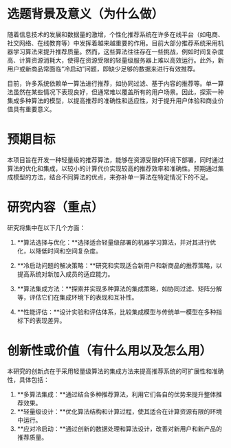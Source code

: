 # 选题背景及意义（为什么做）

随着信息技术的发展和数据量的激增，个性化推荐系统在许多在线平台（如电商、社交网络、在线教育等）中发挥着越来越重要的作用。目前大部分推荐系统采用机器学习算法来提升推荐质量。然而，这些算法往往存在一些挑战，例如时间复杂度高、计算资源消耗大，使得在资源受限的轻量级服务器上难以高效运行。此外，新用户或新商品常面临“冷启动”问题，即缺少足够的数据来进行有效推荐。

目前，许多系统依赖单一算法进行推荐，如协同过滤、基于内容的推荐等。单一算法虽然在某些情况下表现良好，但通常难以覆盖所有的用户场景。因此，探索一种集成多种算法的模型，以提高推荐的准确性和适应性，对于提升用户体验和商业价值具有重要意义。

# 预期目标

本项目旨在开发一种轻量级的推荐算法，能够在资源受限的环境下部署，同时通过算法的优化和集成，以较小的计算代价实现较高的推荐效率和准确性。预期通过集成模型的方法，结合不同算法的优点，来弥补单一算法在特定情况下的不足。

# 研究内容（重点）

研究将集中在以下几个方面：

1.  **算法选择与优化：**选择适合轻量级部署的机器学习算法，并对其进行优化，以降低时间和空间复杂度。

2.  **冷启动问题的解决策略：**研究和实现适合新用户和新商品的推荐策略，以提高系统对新加入成员的适应能力。

3.  **算法集成方法：**探索并实现多种算法的集成策略，如协同过滤、矩阵分解等，评估它们在集成环境下的表现和互补性。

4.  **性能评估：**设计实验和评估体系，比较集成模型与传统单一模型在多种指标下的表现差异。

# 创新性或价值（有什么用以及怎么用）

本研究的创新点在于采用轻量级算法的集成方法来提高推荐系统的可扩展性和准确性，具体包括：

1. **多算法集成：**通过结合多种推荐算法，利用它们各自的优势来提升整体推荐效果。
2. **轻量级设计：**优化算法结构和计算过程，使其适合在计算资源有限的环境中运行。
3. **应对冷启动：**通过创新的数据处理和算法设计，改善对新用户和新产品的推荐质量。